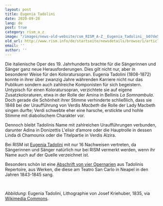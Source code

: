 ```yaml
---
layout: post
title: Eugenia Tadolini
date: 2020-09-28
lang: de
post: true
category: rism_a_z
image: "/images/news-old-website/csm_RISM_A-Z__Eugenia_Tadolini__b07de51394.jpg"
old_url: http://www.rism.info/de/startseite/newsdetails/browse/1/article/64/eugenia-tadolini.html
email: ''
author: ''
---
```


Die italienische Oper des 19. Jahrhunderts brachte für die Sängerinnen und Sänger ganz neue Herausforderungen. Dies gilt nicht nur, aber in besonderer Weise für den Koloratursopran. Eugenia Tadolini (1808-1872) konnte in ihrer über zwanzig Jahre währenden Karriere nicht nur das Publikum sondern auch zahlreiche Komponisten für sich begeistern. Untypisch für einen Koloratursopran, verzichtete sie auf eigene Zusatzkoloraturen, etwa in der Rolle der Amina in Bellinis _La Somnambula_. Doch gerade die Schönheit ihrer Stimme verhinderte schließlich, dass sie 1848 bei der Uraufführung von Verdis _Macbeth_ die Rolle der Lady Macbeth singen durfte; Verdi schwebte eher eine harsche, erstickte und hohle Stimme mit diabolischem Charakter vor.

Dennoch bleibt Tadolinis Name mit zahlreichen Uraufführungen verbunden, darunter Adina in Donizettis L'elisir d’amore oder die Hauptrolle in dessen Linda di Chamounix oder die Titelpartie in Verdis Alzira.

Bei RISM ist [Eugenia Tadolini](https://opac.rism.info/search?View=rism&q=Tadolini+Eugenia) mit nur 16 Nachweisen vertreten, da Sängerinnen und Sänger natürlich nur bei RISM vermerkt werden, wenn ihr Name auch auf der Quelle verzeichnet ist.

Besonders schön ist eine [Abschrift von vier Opernarien](http://link "external-link-new-window") aus Tadolinis Repertoire, aus Werken, die diese am Teatro San Carlo in Neapel in den Jahren 1843-1845 sang.

&nbsp;

_Abbildung_: Eugenia Tadolini, Lithographie von Josef Kriehuber, 1835, via [Wikimedia Commons](https://de.wikipedia.org/wiki/Datei:Eugenia_Tadolini.jpg).

&nbsp;